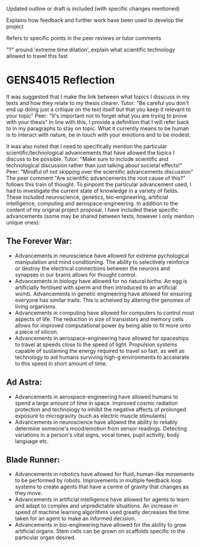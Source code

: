 <!-- SPDX-License-Identifier: zlib-acknowledgement -->

Updated outline or draft is included (with specific changes mentioned)

Explains how feedback and further work have been used to develop the project

Refers to specific points in the peer reviews or tutor comments

"?" around 'extreme time dilation', explain what scientific technology allowed to travel this fast

# GENS4015 Reflection
It was suggested that I make the link between what topics I disscuss in my texts and how they relate to my thesis clearer.
Tutor: "Be careful you don't end up doing just a critique on the text itself but that you keep it relevant to your topic"
Peer: "It's important not to forget what you are trying to prove with your thesis" 
In line with this, I provide a definition that I will refer back to in my paragraphs to stay on topic.
What it currently means to be human is to interact with nature, be in touch with your emotions and to be modest.

It was also noted that I need to specifically mention the particular scientific/technological advancements that have allowed the topics I discuss to be possible.
Tutor: "Make sure to include scientific and technological discussion rather than just talking about societal effects!"
Peer: "Mindful of not skipping over the scientific advancements discussion"
The peer comment "Are scientific advancements the root cause of this?" follows this train of thought.
To pinpoint the particular advancement used, I had to investigate the current state of knowledge in a variety of fields.
These included neuroscience, genetics, bio-engineering, artificial intelligence, computing and aerospace-engineering.
In addition to the content of my original project proposal, I have included these specific advancements (some may be shared between texts, however I only mention unique ones):

## The Forever War:
  * Advancements in neuroscience have allowed for extreme pychological manipulation and mind conditioning.
    The ability to selectively reinforce or destroy the electrical connections between the neurons and synapses in our brains allows for thought control.
  * Advancements in biology have allowed for no natural births.
    An egg is artificially fertilised with sperm and then introduced to an artificial womb.
    Advancements in genetic engineering have allowed for ensuring everyone has similar traits.
    This is acheived by altering the genomes of living organisms.
  * Advancements in computing have allowed for computers to control most aspects of life.
    The reduction in size of transistors and memory cells allows for improved computational power by being able to fit more onto a piece of silicon.
  * Advancements in aerospace-engineering have allowed for spaceships to travel at speeds close to the speed of light.
    Propulsion systems capable of sustaining the energy required to travel so fast, as well as technology to aid humans surviving high-g environments to accelerate to this speed in short amount of time.
## Ad Astra:
  * Advancements in aerospace-engineering have allowed humans to spend a large amount of time in space.
    Improved cosmic radiation protection and technology to inhibit the negative affects of prolonged exposure to microgravity (such as electric muscle stimulants)
  * Advancements in neuroscience have allowed the ability to reliably determine someone's mood/emotion from sensor readings.
    Detecting variations in a person's vital signs, vocal tones, pupil activity, body language etc.
## Blade Runner:
  * Advancements in robotics have allowed for fluid, human-like movements to be performed by robots.
    Improvements in multiple feedback loop systems to create agents that have a centre of gravity that changes as they move.
  * Advancements in artificial intelligence have allowed for agents to learn and adapt to complex and unpredictable situations.
    An increase in speed of machine learning algorithms used greatly decreases the time taken for an agent to make an informed decision.
  * Advancements in bio-engineering have allowed for the ability to grow artificial organs.
    Stem cells can be grown on scaffolds specific to the particular organ desired.

